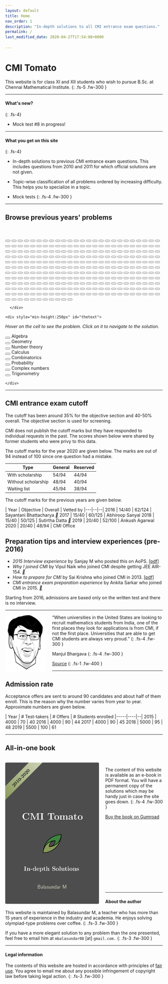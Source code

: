 ```yaml
---
layout: default
title: Home
nav_order: 1
description: "In-depth solutions to all CMI entrance exam questions."
permalink: /
last_modified_date: 2020-04-27T17:54:08+0000

---
```



# CMI Tomato

This website is for class XI and XII students who wish to pursue B.Sc. at Chennai Mathematical Institute.
{: .fs-5 .fw-300 }

---


#### What's new?
{: .fs-4}

- Mock test #8 in progress!


---




#### What you get on this site
{: .fs-4}

- In-depth solutions to previous CMI entrance exam questions. This includes questions from 2010 and 2011 for which official solutions are not given.

- Topic-wise classification of all problems ordered by increasing difficulty. This helps you to specialize in a topic.

- Mock tests
{: .fs-4 .fw-300 }


---


<div id="palette1">
<h2>Browse previous years' problems</h2>

<br>

  <div class="palette">
      <div class="palette-keys">


<button class="button trigonometry" onclick="location.href='/docs/trigonometry/#an-easy-problem';" onmouseover = "display('A1_2010')"></button>
<button class="button algebra" onclick="location.href='/docs/algebra/polynomials/#parity-of-a-polynomial';" onmouseover = "display('A2_2010')"></button>
<button class="button calculus" onclick="location.href='/docs/calculus/limits/#vanilla-application-of-lhospital';" onmouseover = "display('A3_2010')"></button>
<button class="button combinatorics" onclick="location.href='/docs/combinatorics/#progression-of-squares';" onmouseover = "display('A4_2010')"></button>
<button class="button numbers" onclick="location.href='/docs/number_theory/modulo_arithmetic/#fermats-little-theorem';" onmouseover = "display('A5_2010')"></button>
<button class="button combinatorics" onclick="location.href='/docs/combinatorics/#easy-induction';" onmouseover = "display('A6_2010')"></button>
<button class="button algebra" onclick="location.href='/docs/algebra/solvability/#symmetric-log-reciprocals';" onmouseover = "display('A7_2010')"></button>
<button class="button combinatorics" onclick="location.href='/docs/combinatorics/#pigeon-hole-principle';" onmouseover = "display('A8_2010')"></button>
<button class="button algebra" onclick="location.href='/docs/algebra/polynomials/#repeated-roots';" onmouseover = "display('A9_2010')"></button>
<button class="button trigonometry" onclick="location.href='/docs/trigonometry/#trignometric-triangle-inequality';" onmouseover = "display('A10_2010')"></button>
<button class="button numbers" onclick="location.href='/docs/number_theory/irrationality/#rationality-preserving-operations';" onmouseover = "display('A11_2010')"></button>
<button class="button geometry" onclick="location.href='/docs/geometry/triangles/#rhombus-within-a-triangle';" onmouseover = "display('A12_2010')"></button>
<button class="button complex" onclick="location.href='/docs/complex_numbers/#power-of-a-complex-number';" onmouseover = "display('A13_2010')"></button>
<button class="button white"></button>
<button class="button numbers" onclick="location.href='/docs/number_theory/modulo_arithmetic/#pigeon-hole-principle';" onmouseover = "display('B1_2010')"></button>
<button class="button geometry" onclick="location.href='/docs/geometry/triangles/#midpoint-of-a-median';" onmouseover = "display('B2_2010')"></button>
<button class="button combinatorics" onclick="location.href='/docs/combinatorics/#just-count';" onmouseover = "display('B3_2010')"></button>
<button class="button geometry" onclick="location.href='/docs/geometry/triangles/#rational-triangle';" onmouseover = "display('B4_2010')"></button>
<button class="button calculus" onclick="location.href='/docs/calculus/integrals/#a-perplexing-integral';" onmouseover = "display('B5_2010')"></button>
<button class="button geometry" onclick="location.href='/docs/geometry/circles/#intersecting-circles';" onmouseover = "display('B6_2010')"></button>
<button class="button geometry" onclick="location.href='/docs/geometry/coordinate_system/#line-passing-through-an-ap';" onmouseover = "display('B7_2010')"></button>
<button class="button blank"></button>
<button class="button blank"></button>
<button class="button blank"></button>
<button class="button blank"></button>
<button class="button blank"></button>
<button class="button combinatorics" onclick="location.href='/docs/combinatorics/#letter-arrangement';" onmouseover = "display('A1_2011')"></button>
<button class="button geometry" onclick="location.href='/docs/geometry/triangles/#a-chord-within-a-rectangle';" onmouseover = "display('A2_2011')"></button>
<button class="button trigonometry" onclick="location.href='/docs/trigonometry/#intersection-of-a-line-and-periodic-function-ii';" onmouseover = "display('A3_2011')"></button>
<button class="button algebra" onclick="location.href='/docs/algebra/binomial/#am-gm-inequality';" onmouseover = "display('A4_2011')"></button>
<button class="button calculus" onclick="location.href='/docs/calculus/derivatives/#differentiable-piece-function';" onmouseover = "display('A5_2011')"></button>
<button class="button algebra" onclick="location.href='/docs/algebra/polynomials/#roots-of-a-quadratic';" onmouseover = "display('A6_2011')"></button>
<button class="button algebra" onclick="location.href='/docs/algebra/polynomials/#01-polynomial';" onmouseover = "display('A7_2011')"></button>
<button class="button blank"></button>
<button class="button blank"></button>
<button class="button blank"></button>
<button class="button blank"></button>
<button class="button blank"></button>
<button class="button blank"></button>
<button class="button white"></button>
<button class="button combinatorics" onclick="location.href='/docs/combinatorics/#handshake-party';" onmouseover = "display('B1_2011')"></button>
<button class="button algebra" onclick="location.href='/docs/algebra/binomial/#largest-coefficient';" onmouseover = "display('B2_2011')"></button>
<button class="button numbers" onclick="location.href='/docs/number_theory/prime_factorization/#six-consecutive-numbers';" onmouseover = "display('B3_2011')"></button>
<button class="button combinatorics" onclick="location.href='/docs/combinatorics/#serendipitous-sum';" onmouseover = "display('B4_2011')"></button>
<button class="button algebra" onclick="location.href='/docs/algebra/polynomials/#degree-constraint-on-the-polynomial';" onmouseover = "display('B5_2011')"></button>
<button class="button combinatorics" onclick="location.href='/docs/combinatorics/#impossible-solid';" onmouseover = "display('B6_2011')"></button>
<button class="button calculus" onclick="location.href='/docs/calculus/integrals/#volume-of-a-cave';" onmouseover = "display('B7_2011')"></button>
<button class="button algebra" onclick="location.href='/docs/algebra/polynomials/#only-one-real-root';" onmouseover = "display('B8_2011')"></button>
<button class="button calculus" onclick="location.href='/docs/calculus/derivatives/#rolles-theorem-ii';" onmouseover = "display('B9_2011')"></button>
<button class="button numbers" onclick="location.href='/docs/number_theory/prime_factorization/#two-variables-one-equation';" onmouseover = "display('B10_2011')"></button>
<button class="button calculus" onclick="location.href='/docs/calculus/limits/#surjective-if-and-only-if-injective';" onmouseover = "display('B11_2011')"></button>
<button class="button geometry" onclick="location.href='/docs/geometry/circles/#an-old-russian-problem';" onmouseover = "display('B12_2011')"></button>
<button class="button trigonometry" onclick="location.href='/docs/trigonometry/#intersection-of-a-line-and-periodic-function-i';" onmouseover = "display('A1_2012')"></button>
<button class="button calculus" onclick="location.href='/docs/calculus/derivatives/#rolles-theorem-i';" onmouseover = "display('A2_2012')"></button>
<button class="button numbers" onclick="location.href='/docs/number_theory/irrationality/#irrational-fraction';" onmouseover = "display('A3_2012')"></button>
<button class="button calculus" onclick="location.href='/docs/calculus/limits/#lhospital-again';" onmouseover = "display('A4_2012')"></button>
<button class="button probability" onclick="location.href='/docs/probability/#tinkus-chocolate';" onmouseover = "display('A5_2012')"></button>
<button class="button blank"></button>
<button class="button blank"></button>
<button class="button blank"></button>
<button class="button blank"></button>
<button class="button blank"></button>
<button class="button blank"></button>
<button class="button blank"></button>
<button class="button blank"></button>
<button class="button white"></button>
<button class="button algebra" onclick="location.href='/docs/algebra/polynomials/#find-a-rational-polynomial-with-a-given-a-root';" onmouseover = "display('B1_2012')"></button>
<button class="button geometry" onclick="location.href='/docs/geometry/triangles/#midpoints-of-a-quadrilateral';" onmouseover = "display('B2_2012')"></button>
<button class="button combinatorics" onclick="location.href='/docs/combinatorics/#intersection-family';" onmouseover = "display('B3_2012')"></button>
<button class="button calculus" onclick="location.href='/docs/calculus/integrals/#riemann-sum';" onmouseover = "display('B4_2012')"></button>
<button class="button complex" onclick="location.href='/docs/complex_numbers/#trigonometric-values-via-complex-numbers';" onmouseover = "display('B5_2012')"></button>
<button class="button geometry" onclick="location.href='/docs/geometry/triangles/#matching-pairs-of-points';" onmouseover = "display('B6_2012')"></button>
<button class="button numbers" onclick="location.href='/docs/number_theory/modulo_arithmetic/#pigeon-hole-on-pairs';" onmouseover = "display('B7_2012')"></button>
<button class="button algebra" onclick="location.href='/docs/algebra/polynomials/#polynomial-that-gives-only-prime-powers';" onmouseover = "display('B8_2012')"></button>
<button class="button combinatorics" onclick="location.href='/docs/combinatorics/#function-composition';" onmouseover = "display('B9_2012')"></button>
<button class="button blank"></button>
<button class="button blank"></button>
<button class="button blank"></button>
<button class="button calculus" onclick="location.href='/docs/calculus/derivatives/#one-to-one-i';" onmouseover = "display('A1_2013')"></button>
<button class="button calculus" onclick="location.href='/docs/calculus/derivatives/#continuity';" onmouseover = "display('A2_2013')"></button>
<button class="button geometry" onclick="location.href='/docs/geometry/circles/#circumcenter-and-orthocenter';" onmouseover = "display('A3_2013')"></button>
<button class="button algebra" onclick="location.href='/docs/algebra/polynomials/#sum-of-squares-polynomial';" onmouseover = "display('A4_2013')"></button>
<button class="button combinatorics" onclick="location.href='/docs/combinatorics/#seating-boys-and-girls';" onmouseover = "display('A5_2013')"></button>
<button class="button calculus" onclick="location.href='/docs/calculus/integrals/#vanilla-integrals';" onmouseover = "display('A6_2013')"></button>
<button class="button complex" onclick="location.href='/docs/complex_numbers/#complex-triangle';" onmouseover = "display('A7_2013')"></button>
<button class="button probability" onclick="location.href='/docs/probability/#sampling-a-quadratic';" onmouseover = "display('A8_2013')"></button>
<button class="button calculus" onclick="location.href='/docs/calculus/derivatives/#rolles-theorem-iii';" onmouseover = "display('A9_2013')"></button>
<button class="button calculus" onclick="location.href='/docs/calculus/derivatives/#asymptotes-of-a-function';" onmouseover = "display('A10_2013')"></button>
<button class="button blank"></button>
<button class="button blank"></button>
<button class="button blank"></button>
<button class="button white"></button>
<button class="button geometry" onclick="location.href='/docs/geometry/triangles/#isoceles-triangle';" onmouseover = "display('B1_2013')"></button>
<button class="button geometry" onclick="location.href='/docs/geometry/coordinate_system/#find-a-curve-given-the-tangent';" onmouseover = "display('B2_2013')"></button>
<button class="button numbers" onclick="location.href='/docs/number_theory/prime_factorization/#prime-factorization-and-perfect-squares-again';" onmouseover = "display('B3_2013')"></button>
<button class="button algebra" onclick="location.href='/docs/algebra/polynomials/#polynomials-that-exponentiate';" onmouseover = "display('B4_2013')"></button>
<button class="button calculus" onclick="location.href='/docs/calculus/derivatives/#span-of-the-a-function';" onmouseover = "display('B5_2013')"></button>
<button class="button combinatorics" onclick="location.href='/docs/combinatorics/#difference-equations-iii';" onmouseover = "display('B6_2013')"></button>
<button class="button blank"></button>
<button class="button blank"></button>
<button class="button blank"></button>
<button class="button blank"></button>
<button class="button blank"></button>
<button class="button blank"></button>
<button class="button numbers" onclick="location.href='/docs/number_theory/irrationality/#summations';" onmouseover = "display('A1_2014')"></button>
<button class="button calculus" onclick="location.href='/docs/calculus/integrals/#convergence-of-etextquadratic';" onmouseover = "display('A2_2014')"></button>
<button class="button calculus" onclick="location.href='/docs/calculus/derivatives/#differentiability-i';" onmouseover = "display('A3_2014')"></button>
<button class="button geometry" onclick="location.href='/docs/geometry/coordinate_system/#tangent-to-a-cubic';" onmouseover = "display('A4_2014')"></button>
<button class="button probability" onclick="location.href='/docs/probability/#vertex-in-a-polygon';" onmouseover = "display('A5_2014')"></button>
<button class="button numbers" onclick="location.href='/docs/number_theory/prime_factorization/#prime-factorization-and-divisibility';" onmouseover = "display('A6_2014')"></button>
<button class="button calculus" onclick="location.href='/docs/calculus/derivatives/#application-of-rolle's-theorem';" onmouseover = "display('A7_2014')"></button>
<button class="button algebra" onclick="location.href='/docs/algebra/polynomials/#find-the-remainders';" onmouseover = "display('A8_2014')"></button>
<button class="button complex" onclick="location.href='/docs/complex_numbers/#maximum-and-minimum-of-an-average';" onmouseover = "display('A9_2014')"></button>
<button class="button geometry" onclick="location.href='/docs/geometry/triangles/#triangle-construction';" onmouseover = "display('A10_2014')"></button>
<button class="button geometry" onclick="location.href='/docs/geometry/circles/#cyclic-polygon';" onmouseover = "display('A11_2014')"></button>
<button class="button calculus" onclick="location.href='/docs/calculus/derivatives/#longest-diagonal-in-a-box';" onmouseover = "display('A12_2014')"></button>
<button class="button blank"></button>
<button class="button white"></button>
<button class="button geometry" onclick="location.href='/docs/geometry/coordinate_system/#mix-a-sin-and-a-circle';" onmouseover = "display('B1_2014')"></button>
<button class="button numbers" onclick="location.href='/docs/number_theory/irrationality/#a-polynomial-integer';" onmouseover = "display('B2_2014')"></button>
<button class="button combinatorics" onclick="location.href='/docs/combinatorics/#count-the-number-of-functions';" onmouseover = "display('B3_2014')"></button>
<button class="button calculus" onclick="location.href='/docs/calculus/integrals/#differentiability-challenge';" onmouseover = "display('B4_2014')"></button>
<button class="button algebra" onclick="location.href='/docs/algebra/polynomials/#difference-equations';" onmouseover = "display('B5_2014')"></button>
<button class="button geometry" onclick="location.href='/docs/geometry/circles/#quadrilateral-with-circles';" onmouseover = "display('B6_2014')"></button>
<button class="button blank"></button>
<button class="button blank"></button>
<button class="button blank"></button>
<button class="button blank"></button>
<button class="button blank"></button>
<button class="button blank"></button>
<button class="button algebra" onclick="location.href='/docs/algebra/solvability/#charity';" onmouseover = "display('A1_2015')"></button>
<button class="button combinatorics" onclick="location.href='/docs/combinatorics/#ordered-binary-strings';" onmouseover = "display('A2_2015')"></button>
<button class="button numbers" onclick="location.href='/docs/number_theory/gcd/#magic-number';" onmouseover = "display('A3_2015')"></button>
<button class="button calculus" onclick="location.href='/docs/calculus/derivatives/#double-derivatives';" onmouseover = "display('A4_2015')"></button>
<button class="button algebra" onclick="location.href='/docs/algebra/polynomials/#polynomial-with-positive-coefficients';" onmouseover = "display('A5_2015')"></button>
<button class="button geometry" onclick="location.href='/docs/geometry/coordinate_system/#circles-with-pythagoras';" onmouseover = "display('A6_2015')"></button>
<button class="button algebra" onclick="location.href='/docs/algebra/binomial/#coefficient-ratio';" onmouseover = "display('A7_2015')"></button>
<button class="button combinatorics" onclick="location.href='/docs/combinatorics/#number-plates';" onmouseover = "display('A8_2015')"></button>
<button class="button trigonometry" onclick="location.href='/docs/trigonometry/#a-saw-tooth-function';" onmouseover = "display('A9_2015')"></button>
<button class="button complex" onclick="location.href='/docs/complex_numbers/#roots-of-unity-i';" onmouseover = "display('A10_2015')"></button>
<button class="button probability" onclick="location.href='/docs/probability/#conditional-probability';" onmouseover = "display('A11_2015')"></button>
<button class="button blank"></button>
<button class="button blank"></button>
<button class="button white"></button>
<button class="button calculus" onclick="location.href='/docs/calculus/limits/#polynomial-and-limits';" onmouseover = "display('B1_2015')"></button>
<button class="button algebra" onclick="location.href='/docs/algebra/binomial/#points-on-a-sphere';" onmouseover = "display('B2_2015')"></button>
<button class="button numbers" onclick="location.href='/docs/number_theory/prime_factorization/#when-is-a2-a-divisible-by-10000';" onmouseover = "display('B3_2015')"></button>
<button class="button calculus" onclick="location.href='/docs/calculus/integrals/#slowing-slope-changing-function';" onmouseover = "display('B4_2015')"></button>
<button class="button numbers" onclick="location.href='/docs/number_theory/gcd/#euclidean-algorithm';" onmouseover = "display('B5_2015')"></button>
<button class="button geometry" onclick="location.href='/docs/geometry/circles/#straight-edge-with-circle';" onmouseover = "display('B6_2015')"></button>
<button class="button blank"></button>
<button class="button blank"></button>
<button class="button blank"></button>
<button class="button blank"></button>
<button class="button blank"></button>
<button class="button blank"></button>
<button class="button combinatorics" onclick="location.href='/docs/combinatorics/#logical-puzzle';" onmouseover = "display('A1_2016')"></button>
<button class="button algebra" onclick="location.href='/docs/algebra/solvability/#gdp-vs-per-capita-gdp';" onmouseover = "display('A2_2016')"></button>
<button class="button numbers" onclick="location.href='/docs/number_theory/gcd/#totient-function';" onmouseover = "display('A3_2016')"></button>
<button class="button combinatorics" onclick="location.href='/docs/combinatorics/#count-the-steps';" onmouseover = "display('A4_2016')"></button>
<button class="button trigonometry" onclick="location.href='/docs/trigonometry/#use-of-telescoping';" onmouseover = "display('A5_2016')"></button>
<button class="button calculus" onclick="location.href='/docs/calculus/derivatives/#irrationality-and-continuity';" onmouseover = "display('A6_2016')"></button>
<button class="button numbers" onclick="location.href='/docs/number_theory/gcd/#gcd-application';" onmouseover = "display('A7_2016')"></button>
<button class="button algebra" onclick="location.href='/docs/algebra/polynomials/#integer-valued-polynomials';" onmouseover = "display('A8_2016')"></button>
<button class="button calculus" onclick="location.href='/docs/calculus/derivatives/#continuity-on-tangents-and-secants';" onmouseover = "display('A9_2016')"></button>
<button class="button geometry" onclick="location.href='/docs/geometry/triangles/#triangle-with-segments';" onmouseover = "display('A10_2016')"></button>
<button class="button blank"></button>
<button class="button blank"></button>
<button class="button blank"></button>
<button class="button white"></button>
<button class="button probability" onclick="location.href='/docs/probability/#test-preparation';" onmouseover = "display('B1_2016')"></button>
<button class="button geometry" onclick="location.href='/docs/geometry/coordinate_system/#circle-touching-a-parabola';" onmouseover = "display('B2_2016')"></button>
<button class="button calculus" onclick="location.href='/docs/calculus/integrals/#definite-integral';" onmouseover = "display('B3_2016')"></button>
<button class="button combinatorics" onclick="location.href='/docs/combinatorics/#pairwise-sums-of-a-set';" onmouseover = "display('B4_2016')"></button>
<button class="button algebra" onclick="location.href='/docs/algebra/polynomials/#given-the-remainders-find-the-polynomials';" onmouseover = "display('B5_2016')"></button>
<button class="button numbers" onclick="location.href='/docs/number_theory/prime_factorization/#primes-in-an-algebraic-equation-';" onmouseover = "display('B6_2016')"></button>
<button class="button blank"></button>
<button class="button blank"></button>
<button class="button blank"></button>
<button class="button blank"></button>
<button class="button blank"></button>
<button class="button blank"></button>
<button class="button geometry" onclick="location.href='/docs/geometry/circles/#circle-inside-a-triangle-inside-a-circle';" onmouseover = "display('A1_2017')"></button>
<button class="button combinatorics" onclick="location.href='/docs/combinatorics/#distribute-oranges-in-boxes';" onmouseover = "display('A2_2017')"></button>
<button class="button calculus" onclick="location.href='/docs/calculus/integrals/#sweep-volume';" onmouseover = "display('A3_2017')"></button>
<button class="button numbers" onclick="location.href='/docs/number_theory/gcd/#sample-a-divisor';" onmouseover = "display('A4_2017')"></button>
<button class="button algebra" onclick="location.href='/docs/algebra/polynomials/#roots-of-a-quartic-polynomial';" onmouseover = "display('A5_2017')"></button>
<button class="button calculus" onclick="location.href='/docs/calculus/derivatives/#inflection-point';" onmouseover = "display('A6_2017')"></button>
<button class="button calculus" onclick="location.href='/docs/calculus/integrals/#absolute-integrals';" onmouseover = "display('A7_2017')"></button>
<button class="button algebra" onclick="location.href='/docs/algebra/solvability/#solutions-to-simultaneous-equations';" onmouseover = "display('A8_2017')"></button>
<button class="button calculus" onclick="location.href='/docs/calculus/limits/#smallest-prime-factor-function';" onmouseover = "display('A9_2017')"></button>
<button class="button calculus" onclick="location.href='/docs/calculus/limits/#continuity-of-two-functions';" onmouseover = "display('A10_2017')"></button>
<button class="button blank"></button>
<button class="button blank"></button>
<button class="button blank"></button>
<button class="button white"></button>
<button class="button trigonometry" onclick="location.href='/docs/trigonometry/#roots-of-unity-to-rescue';" onmouseover = "display('B1_2017')"></button>
<button class="button geometry" onclick="location.href='/docs/geometry/coordinate_system/#intersecting-planes';" onmouseover = "display('B2_2017')"></button>
<button class="button calculus" onclick="location.href='/docs/calculus/derivatives/#strange-question';" onmouseover = "display('B3_2017')"></button>
<button class="button numbers" onclick="location.href='/docs/number_theory/modulo_arithmetic/#perfect-square-in-a-sequence';" onmouseover = "display('B4_2017')"></button>
<button class="button combinatorics" onclick="location.href='/docs/combinatorics/#coloring-integers';" onmouseover = "display('B5_2017')"></button>
<button class="button geometry" onclick="location.href='/docs/geometry/triangles/#square-inside-a-hexagon';" onmouseover = "display('B6_2017')"></button>
<button class="button blank"></button>
<button class="button blank"></button>
<button class="button blank"></button>
<button class="button blank"></button>
<button class="button blank"></button>
<button class="button blank"></button>
<button class="button geometry" onclick="location.href='/docs/geometry/circles/#progression-of-circles';" onmouseover = "display('A1_2018')"></button>
<button class="button algebra" onclick="location.href='/docs/algebra/solvability/#integers-in-a-function-range';" onmouseover = "display('A2_2018')"></button>
<button class="button algebra" onclick="location.href='/docs/algebra/solvability/#solving-a-cubic-root-equation';" onmouseover = "display('A3_2018')"></button>
<button class="button calculus" onclick="location.href='/docs/calculus/integrals/#a-routine-substitution';" onmouseover = "display('A4_2018')"></button>
<button class="button numbers" onclick="location.href='/docs/number_theory/modulo_arithmetic/#difference-of-squares';" onmouseover = "display('A5_2018')"></button>
<button class="button complex" onclick="location.href='/docs/complex_numbers/#counting-roots-in-a-quadrant';" onmouseover = "display('A6_2018')"></button>
<button class="button algebra" onclick="location.href='/docs/algebra/polynomials/#find-the-possible-coefficients-given-the-roots';" onmouseover = "display('A7_2018')"></button>
<button class="button geometry" onclick="location.href='/docs/geometry/triangles/#non-congruent-triangles-with-fixed-perimeter';" onmouseover = "display('A8_2018')"></button>
<button class="button algebra" onclick="location.href='/docs/algebra/polynomials/#recursive-polynomial';" onmouseover = "display('A9_2018')"></button>
<button class="button trigonometry" onclick="location.href='/docs/trigonometry/#repeated-saw-tooth';" onmouseover = "display('A10_2018')"></button>
<button class="button blank"></button>
<button class="button blank"></button>
<button class="button blank"></button>
<button class="button white"></button>
<button class="button combinatorics" onclick="location.href='/docs/combinatorics/#smart-induction';" onmouseover = "display('B1_2018')"></button>
<button class="button algebra" onclick="location.href='/docs/algebra/solvability/#solve-pxqx--1';" onmouseover = "display('B2_2018')"></button>
<button class="button combinatorics" onclick="location.href='/docs/combinatorics/#function-on-integers';" onmouseover = "display('B3_2018')"></button>
<button class="button geometry" onclick="location.href='/docs/geometry/triangles/#segments-inside-a-triangle';" onmouseover = "display('B4_2018')"></button>
<button class="button combinatorics" onclick="location.href='/docs/combinatorics/#combinations-with-gaps';" onmouseover = "display('B5_2018')"></button>
<button class="button numbers" onclick="location.href='/docs/number_theory/gcd/#carrom-board-math';" onmouseover = "display('B6_2018')"></button>
<button class="button blank"></button>
<button class="button blank"></button>
<button class="button blank"></button>
<button class="button blank"></button>
<button class="button blank"></button>
<button class="button blank"></button>
<button class="button numbers" onclick="location.href='/docs/number_theory/prime_factorization/#number-of-divisors';" onmouseover = "display('A1_2019')"></button>
<button class="button calculus" onclick="location.href='/docs/calculus/derivatives/#a-simple-substitution';" onmouseover = "display('A2_2019')"></button>
<button class="button calculus" onclick="location.href='/docs/calculus/derivatives/#maximize-area-of-a-rectangle';" onmouseover = "display('A3_2019')"></button>
<button class="button combinatorics" onclick="location.href='/docs/combinatorics/#sum-of-a-finite-series';" onmouseover = "display('A4_2019')"></button>
<button class="button probability" onclick="location.href='/docs/probability/#squares-on-a-chessboard';" onmouseover = "display('A5_2019')"></button>
<button class="button numbers" onclick="location.href='/docs/number_theory/modulo_arithmetic/#is-a-square';" onmouseover = "display('A6_2019')"></button>
<button class="button combinatorics" onclick="location.href='/docs/combinatorics/#broken-calculator';" onmouseover = "display('A7_2019')"></button>
<button class="button combinatorics" onclick="location.href='/docs/combinatorics/#first-ascent';" onmouseover = "display('A8_2019')"></button>
<button class="button calculus" onclick="location.href='/docs/calculus/limits/#limit-of-a-log-of-an-exponent';" onmouseover = "display('A9_2019')"></button>
<button class="button calculus" onclick="location.href='/docs/calculus/integrals/#continuity-based-on-integral-conditions';" onmouseover = "display('A10_2019')"></button>
<button class="button blank"></button>
<button class="button blank"></button>
<button class="button blank"></button>
<button class="button white"></button>
<button class="button combinatorics" onclick="location.href='/docs/combinatorics/#count-the-number-of-functions-ii';" onmouseover = "display('B1_2019')"></button>
<button class="button complex" onclick="location.href='/docs/complex_numbers/#counting-the-roots-outside-a-disk';" onmouseover = "display('B2_2019')"></button>
<button class="button calculus" onclick="location.href='/docs/calculus/integrals/#routine-definite-integral-in-disguise';" onmouseover = "display('B3_2019')"></button>
<button class="button geometry" onclick="location.href='/docs/geometry/circles/#interior-point-in-a-parallelogram';" onmouseover = "display('B4_2019')"></button>
<button class="button trigonometry" onclick="location.href='/docs/trigonometry/#geometric-interpretation-of-algebraic-expressions';" onmouseover = "display('B5_2019')"></button>
<button class="button calculus" onclick="location.href='/docs/calculus/integrals/#leibniz-rule';" onmouseover = "display('B6_2019')"></button>
<button class="button blank"></button>
<button class="button blank"></button>
<button class="button blank"></button>
<button class="button blank"></button>
<button class="button blank"></button>
<button class="button blank"></button>
<button class="button combinatorics" onclick="location.href='/docs/combinatorics/#counting-students';" onmouseover = "display('A1_2020')"></button>
<button class="button geometry" onclick="location.href='/docs/geometry/coordinate_system/#vector-perpendicular-to-a-plane';" onmouseover = "display('A2_2020')"></button>
<button class="button calculus" onclick="location.href='/docs/calculus/integrals/#absolute-integrals-ii';" onmouseover = "display('A3_2020')"></button>
<button class="button probability" onclick="location.href='/docs/probability/#yet-another-dice-roll';" onmouseover = "display('A4_2020')"></button>
<button class="button calculus" onclick="location.href='/docs/calculus/limits/#asymptotes';" onmouseover = "display('A5_2020')"></button>
<button class="button calculus" onclick="location.href='/docs/calculus/derivatives/#concave-function';" onmouseover = "display('A6_2020')"></button>
<button class="button algebra" onclick="location.href='/docs/algebra/polynomials/#guess-the-polynomial';" onmouseover = "display('A7_2020')"></button>
<button class="button numbers" onclick="location.href='/docs/number_theory/prime_factorization/#number-of-divisors-ii';" onmouseover = "display('A8_2020')"></button>
<button class="button algebra" onclick="location.href='/docs/algebra/polynomials/#binomial-polynomial';" onmouseover = "display('A9_2020')"></button>
<button class="button numbers" onclick="location.href='/docs/number_theory/modulo_arithmetic/#chinese-remainder-theorem';" onmouseover = "display('A10_2020')"></button>
<button class="button blank"></button>
<button class="button blank"></button>
<button class="button blank"></button>
<button class="button white"></button>
<button class="button geometry" onclick="location.href='/docs/geometry/circles/#cyclic-trapezoids';" onmouseover = "display('B1_2020')"></button>
<button class="button complex" onclick="location.href='/docs/complex_numbers/#complex-polygon';" onmouseover = "display('B2_2020')"></button>
<button class="button calculus" onclick="location.href='/docs/calculus/derivatives/#spider-walk';" onmouseover = "display('B3_2020')"></button>
<button class="button calculus" onclick="location.href='/docs/calculus/limits/#constrained-function';" onmouseover = "display('B4_2020')"></button>
<button class="button algebra" onclick="location.href='/docs/algebra/polynomials/#dependent-roots';" onmouseover = "display('B5_2020')"></button>
<button class="button combinatorics" onclick="location.href='/docs/combinatorics/#counting-relations';" onmouseover = "display('B6_2020')"></button>
<button class="button blank"></button>
<button class="button blank"></button>
<button class="button blank"></button>
<button class="button blank"></button>
<button class="button blank"></button>
<button class="button blank"></button>


      </div>
  </div>

<p>


    <div style="min-height:250px" id="thetext">

<i>Hover on the cell to see the problem. Click on it to navigate to the solution.</i><br>

<button class="button algebra"></button> Algebra <br>
<button class="button geometry"></button> Geometry <br>
<button class="button numbers"></button> Number theory <br>
<button class="button calculus"></button> Calculus<br>
<button class="button combinatorics"></button> Combinatorics <br>
<button class="button probability"></button> Probability <br>
<button class="button complex"></button> Complex numbers <br>
<button class="button trigonometry"></button> Trigonometry<br>

    </div>
</p>

</div>


<hr>





## CMI entrance exam cutoff

The cutoff has been around 35% for the objective section and 40-50% overall. The objective section is used for screening.<br>

CMI does not publish the cutoff marks but they have responded to individual requests in the past.
The scores shown below were shared by former students who were privy to this data.
<br>

<!--
[Subhayan Saha](https://www.quora.com/profile/Subhayan-Saha)
-->


The cutoff marks for the year 2020 are given below. The marks are out of 94 instead of 100 since one question had a mistake.

Type | General |  Reserved
-----|------|----
With scholarship| 54/94 | 44/94
Without scholarship| 48/94 | 40/94
Waiting list| 45/94 | 38/94


The cutoff marks for the previous years are given below.




| Year | Objective | Overall | Vetted by
|---|--|--|
2016 | 14/40 | 62/124 | Sayantani Bhattacharya [<i style="font-size:14px" class="fa">&#xf08e;</i>](https://www.quora.com/Why-there-is-no-interview-for-cmi-bsc-this-year)
2017 | 15/40 | 60/125 | Abhiroop Sanyal
2018 | 15/40 | 50/125 | Sutirtha Datta [<i style="font-size:14px" class="fa">&#xf08e;</i>](https://www.quora.com/If-the-CMI-selection-is-not-on-marks-then-what-do-they-look-for-from-the-answer-script)
2019 | 20/40 | 52/100  | Ankush Agarwal
2020 | 20/40 | 48/94  | CMI Office




## Preparation tips and interview experiences (pre-2016)


<!--
http://services.artofproblemsolving.com/download.php?id=YXR0YWNobWVudHMvMS8yLzgwZWIwOGVmNzE5YjU1ZjRkMjE5MzI4NTgwMDRmNjZmNTVmYzdlLnBkZg==&rn=TXkgaW50ZXJ2aWV3IGV4cGVyaWVuY2UucGRm
-->

- _2015 Interview experience_ by Sanjay M who posted this on AoPS. [[pdf]](/assets/images/sanjay_interview.pdf)
- _Why I joined CMI_  by Vipul Naik who joined CMI despite getting JEE AIR-154. [<i style="font-size:14px" class="fa">&#xf08e;</i>](https://vipulnaik.com/undergraduate-institution-selection/)
- _How to prepare for CMI_ by Sai Krishna who joined CMI in 2013. [[pdf]](https://www.cmi.ac.in/~saikrishnac/files/how-to-prepare-for-cmi.pdf)
- _CMI entrance exam preparation experience_  by Ankita Sarkar who joined CMI in 2015. [<i style="font-size:14px" class="fa">&#xf08e;</i>](https://www.quora.com/How-did-Ankita-Sarkar-prepare-for-CMI-Entrance-exam-What-books-did-she-use)


Starting from 2016, admissions are based only on the written test and there is no interview.

---

<img src="/assets/images/manjul_bhargava.png" style="float:left;margin-right:20px;width=50px"/>

<q>When universities in the United States are looking to recruit mathematics students
from India, one of the first places they look for applications is from CMI, if not the first place. Universities that are able to get CMI students are always very proud.</q>
{: .fs-4 .fw-300 }





Manjul Bhargava
{: .fs-4 .fw-300 }

[Source](https://www.youtube.com/watch?v=FsdZLme1fj0&t=2870s)
{: .fs-1 .fw-400  }

---


## Admission rate

Acceptance offers are sent to around 90 candidates and about half of them enroll. This is the reason why the number varies from year to year. Approximate numbers are given below.

| Year | # Test-takers | # Offers | # Students enrolled
|-----|----|--|
2015 | 4000 | 70 | 40
2016 | 4000 | 90 | 44
2017 | 4000 | 90 | 45
2018 | 5000 | 95 | 48
2019 | 5500 | 100 | 61

---


## All-in-one book
<br>

<img src="/assets/images/cmi_tomato_cover.jpg" style="float:left;margin-right:20px;margin-top:0px;border-radius:1%"/>

The content of this website is available as an e-book in PDF format. You will have a permanent copy of the solutions which may be handy just in case the site
goes down.
{: .fs-4 .fw-300 }


<a href="https://gum.co/kBekW">Buy the book on Gumroad</a>


<br><br>
<br><br>
<br><br>
<br><br>
<br><br>
<br><br>




<!--
https://promys-india.org/resources/reading-list/
-->

---



#### About the author

This website is maintained by  Balasundar M, a teacher who has more than 15 years of experience in the industry and academia. He enjoys solving
olympiad-type problems over coffee.
{: .fs-3 .fw-300 }

If you have a more elegant solution to any problem than the one presented, feel free to email him at <code>mbalasundar08</code> [at] <code>gmail.com.</code>
{: .fs-3 .fw-300 }

---

#### Legal information

The contents of this website are hosted in accordance with principles of [fair use](https://www.copyright.gov/fls/fl102.html).
You agree to email me about any possible infringement of copyright law before taking legal action.
{: .fs-3 .fw-300 }

<!--
M. Balasundar is a participant in the Amazon Associates Program, an affiliate advertising program designed to provide a means for sites to earn advertising fees by advertising and linking to amazon.in.
{: .fs-3 .fw-300 }
-->




